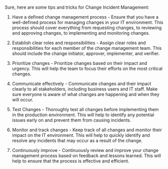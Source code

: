 Sure, here are some tips and tricks for Change Incident Management:

1. Have a defined change management process - Ensure that you have a well-defined process for managing changes in your IT environment. This process should cover everything from requesting changes, to reviewing and approving changes, to implementing and monitoring changes.

2. Establish clear roles and responsibilities - Assign clear roles and responsibilities for each member of the change management team. This should include the change initiator, approver, implementer, and verifier.

3. Prioritize changes - Prioritize changes based on their impact and urgency. This will help the team to focus their efforts on the most critical changes.

4. Communicate effectively - Communicate changes and their impact clearly to all stakeholders, including business users and IT staff. Make sure everyone is aware of what changes are happening and when they will occur.

5. Test Changes - Thoroughly test all changes before implementing them in the production environment. This will help to identify any potential issues early on and prevent them from causing incidents.

6. Monitor and track changes - Keep track of all changes and monitor their impact on the IT environment. This will help to quickly identify and resolve any incidents that may occur as a result of the change.

7. Continuously improve - Continuously review and improve your change management process based on feedback and lessons learned. This will help to ensure that the process is effective and efficient.

